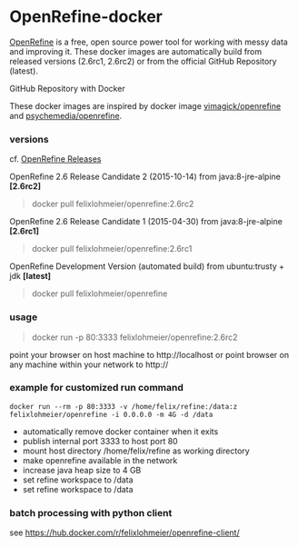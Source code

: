 # OpenRefine-docker
[OpenRefine](http://openrefine.org/) is a free, open source power tool for working with messy data and improving it. These docker images are automatically build from released versions (2.6rc1, 2.6rc2) or from the official GitHub Repository (latest).

GitHub Repository with Docker 

These docker images are inspired by docker image [vimagick/openrefine](https://hub.docker.com/r/vimagick/openrefine/) and [psychemedia/openrefine](https://hub.docker.com/r/psychemedia/openrefine/).

### versions
cf. [OpenRefine Releases](https://github.com/OpenRefine/OpenRefine/releases)

OpenRefine 2.6 Release Candidate 2 (2015-10-14) from java:8-jre-alpine **[2.6rc2]**
> docker pull felixlohmeier/openrefine:2.6rc2

OpenRefine 2.6 Release Candidate 1 (2015-04-30) from java:8-jre-alpine **[2.6rc1]**
> docker pull felixlohmeier/openrefine:2.6rc1

OpenRefine Development Version (automated build) from ubuntu:trusty + jdk **[latest]**
> docker pull felixlohmeier/openrefine

### usage
> docker run -p 80:3333 felixlohmeier/openrefine:2.6rc2

point your browser on host machine to http://localhost or point browser on any machine within your network to http://<ip address of host machine>

### example for customized run command

```docker run --rm -p 80:3333 -v /home/felix/refine:/data:z felixlohmeier/openrefine -i 0.0.0.0 -m 4G -d /data```

* automatically remove docker container when it exits
* publish internal port 3333 to host port 80
* mount host directory /home/felix/refine as working directory
* make openrefine available in the network
* increase java heap size to 4 GB
* set refine workspace to /data
* set refine workspace to /data

### batch processing with python client

see https://hub.docker.com/r/felixlohmeier/openrefine-client/
